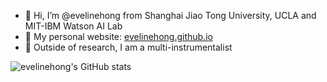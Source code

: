- 👋 Hi, I’m @evelinehong from Shanghai Jiao Tong University, UCLA and MIT-IBM Watson AI Lab
- 🥳 My personal website: [evelinehong.github.io](evelinehong.github.io)
- 🎸 Outside of research, I am a multi-instrumentalist

![evelinehong's GitHub stats](https://github-readme-stats.vercel.app/api?username=evelinehong&show_icons=true&bg_color=00000000)
